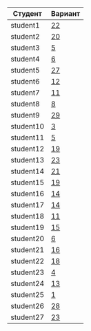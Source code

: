 | **Студент** | **Вариант**|
|-------------|------------|
| student1 | [22](./tasks/22) |
| student2 | [20](./tasks/20) |
| student3 | [5](./tasks/5) |
| student4 | [6](./tasks/6) |
| student5 | [27](./tasks/27) |
| student6 | [12](./tasks/12) |
| student7 | [11](./tasks/11) |
| student8 | [8](./tasks/8) |
| student9 | [29](./tasks/29) |
| student10 | [3](./tasks/3) |
| student11 | [5](./tasks/5) |
| student12 | [19](./tasks/19) |
| student13 | [23](./tasks/23) |
| student14 | [21](./tasks/21) |
| student15 | [19](./tasks/19) |
| student16 | [14](./tasks/14) |
| student17 | [14](./tasks/14) |
| student18 | [11](./tasks/11) |
| student19 | [15](./tasks/15) |
| student20 | [6](./tasks/6) |
| student21 | [16](./tasks/16) |
| student22 | [18](./tasks/18) |
| student23 | [4](./tasks/4) |
| student24 | [13](./tasks/13) |
| student25 | [1](./tasks/1) |
| student26 | [28](./tasks/28) |
| student27 | [23](./tasks/23) |
